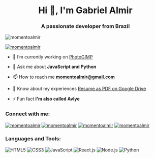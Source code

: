 <h1 align="center">Hi 👋, I'm Gabriel Almir</h1>
<h3 align="center">A passionate developer from Brazil</h3>

<p align="left"> <img src="https://komarev.com/ghpvc/?username=momentoalmir&label=Profile%20views&color=0e75b6&style=flat" alt="momentoalmir" /> </p>

<p align="left"> <a href="https://twitter.com/momentoalmir" target="blank"><img src="https://img.shields.io/twitter/follow/momentoalmir?logo=twitter&style=for-the-badge" alt="momentoalmir" /></a> </p>

- 🔭 I’m currently working on [PhotoGIMP](https://github.com/Diolinux/PhotoGIMP)

- 💬 Ask me about **JavaScript and Python**

- 📫 How to reach me **momentoalmir@gmail.com**

- 📄 Know about my experiences [Resume as PDF on Google Drive](https://drive.google.com/file/d/1PGRNVyTFvm-iOkk9g9i9KAZsY2lqTX9Y/view?usp=sharing)

- ⚡ Fun fact **I'm also called Avlye**

<h3 align="left">Connect with me:</h3>
<p align="left">
<a href="https://twitter.com/momentoalmir" target="blank"><img align="center" src="https://img.shields.io/badge/Twitter-1DA1F2?style=for-the-badge&logo=twitter&logoColor=white" alt="momentoalmir"  /></a>
<a href="https://linkedin.com/in/momentoalmir" target="blank"><img align="center" src="https://img.shields.io/badge/LinkedIn-0077B5?style=for-the-badge&logo=linkedin&logoColor=white" alt="momentoalmir" /></a>
<a href="https://fb.com/momentoalmir" target="blank"><img align="center" src="https://img.shields.io/badge/Facebook-1877F2?style=for-the-badge&logo=facebook&logoColor=white" alt="momentoalmir"></a>
<a href="https://instagram.com/momentoalmir" target="blank"><img align="center" src="https://img.shields.io/badge/Instagram-E4405F?style=for-the-badge&logo=instagram&logoColor=white" alt="momentoalmir" /></a>
</p>

<h3 align="left">Languages and Tools:</h3>
<p align="left">
  <img src="https://img.shields.io/badge/HTML5-E34F26?style=for-the-badge&logo=html5&logoColor=white" alt="HTML5">
  <img src="https://img.shields.io/badge/CSS3-1572B6?style=for-the-badge&logo=css3&logoColor=white" alt="CSS3">
  <img src="https://img.shields.io/badge/JavaScript-F7DF1E?style=for-the-badge&logo=javascript&logoColor=black" alt="JavaScript">
  <img src="https://img.shields.io/badge/React-20232A?style=for-the-badge&logo=react&logoColor=61DAFB" alt="React.js">
  <img src="https://img.shields.io/badge/Node.js-43853D?style=for-the-badge&logo=node.js&logoColor=white" alt="Node.js">
  <img src="https://img.shields.io/badge/Python-3776AB?style=for-the-badge&logo=python&logoColor=white" alt="Python">
</p>
